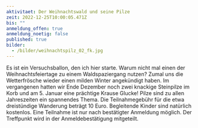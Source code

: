 ```yaml
---
aktivitaet: Der Weihnachtswald und seine Pilze
zeit: 2022-12-25T10:00:05.471Z
bis: ""
anmeldung_offen: true
anmeldung_noetig: false
published: true
bilder:
  - /bilder/weihnachtspilz_02_fk.jpg
---
```

Es ist ein Versuchsballon, den ich hier starte. Warum nicht mal einen der Weihnachtsfeiertage zu einem Waldspaziergang nutzen? Zumal uns die Wetterfrösche wieder einen milden Winter angekündigt haben. Im vergangenen hatten wir Ende Dezember noch zwei knackige Steinpilze im Korb und am 5. Januar eine prächtige Krause Glucke! Pilze sind zu allen Jahreszeiten ein spannendes Thema.
Die Teilnahmegebühr für die etwa dreistündige Wanderung beträgt 10 Euro. Begleitende Kinder sind natürlich kostenlos. Eine Teilnahme ist nur nach bestätigter Anmeldung möglich. Der Treffpunkt wird in der Anmeldebestätigung mitgeteilt.
